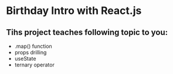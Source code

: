 # Birthday Intro with React.js

## Tihs project teaches following topic to you:
- .map() function
- props drilling
- useState
- ternary operator